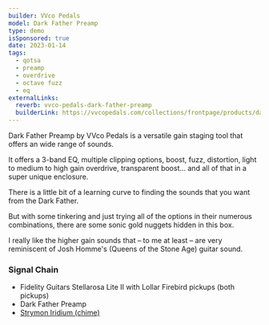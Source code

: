```yaml
---
builder: VVco Pedals
model: Dark Father Preamp
type: demo
isSponsored: true
date: 2023-01-14
tags:
  - qotsa
  - preamp
  - overdrive
  - octave fuzz
  - eq
externalLinks:
  reverb: vvco-pedals-dark-father-preamp
  builderLink: https://vvcopedals.com/collections/frontpage/products/darkfatherpedal
---
```


Dark Father Preamp by VVco Pedals is a versatile gain staging tool that offers an wide range of sounds.

It offers a 3-band EQ, multiple clipping options, boost, fuzz, distortion, light to medium to high gain overdrive, transparent boost... and all of that in a super unique enclosure.

There is a little bit of a learning curve to finding the sounds that you want from the Dark Father.

But with some tinkering and just trying all of the options in their numerous combinations, there are some sonic gold nuggets hidden in this box.

I really like the higher gain sounds that – to me at least – are very reminiscent of Josh Homme's (Queens of the Stone Age) guitar sound.

### Signal Chain

- Fidelity Guitars Stellarosa Lite II with Lollar Firebird pickups (both pickups)
- Dark Father Preamp
- [Strymon Iridium (chime)](/demos/strymon-iridium)

